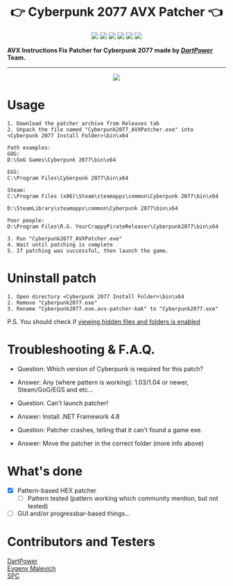 <h1 align="center">👉 Cyberpunk 2077 AVX Patcher 👈</h1>

<p align="center">

<img src="https://img.shields.io/badge/written%20by-dartpower-blue.svg" >

<img src="https://badges.frapsoft.com/os/v1/open-source.svg?v=103" >

<img src="https://img.shields.io/github/stars/dpteam/Cyberpunk2077_AVXPatcher.svg?style=flat">

<img src="https://img.shields.io/github/languages/top/dpteam/Cyberpunk2077_AVXPatcher.svg">

<img src="https://img.shields.io/github/issues/dpteam/Cyberpunk2077_AVXPatcher.svg">

<img src="https://img.shields.io/github/downloads/dpteam/Cyberpunk2077_AVXPatcher/total.svg">

</p>

**AVX Instructions Fix Patcher for Cyberpunk 2077 made by _[DartPower](https://github.com/dartpower)_ Team.**

---

<p align="center">
<img src="https://user-images.githubusercontent.com/2005369/102132915-50042500-3e65-11eb-89de-710c9ba3857e.gif">
</p>

# Usage

```
1. Download the patcher archive from Releases tab
2. Unpack the file named "Cyberpunk2077_AVXPatcher.exe" into <Cyberpunk 2077 Install Folder>\bin\x64

Path examples:
GOG:
D:\GoG Games\Cyberpunk 2077\bin\x64

EGS:
C:\Program Files\Cyberpunk 2077\bin\x64

Steam:
C:\Program Files (x86)\Steam\steamapps\common\Cyberpunk 2077\bin\x64

D:\SteamLibrary\steamapps\common\Cyberpunk 2077\bin\x64

Poor people:
D:\Program Files\R.G. YourCrappyPirateReleaser\Cyberpunk2077\bin\x64

3. Run "Cyberpunk2077_AVXPatcher.exe"
4. Wait until patching is complete
5. If patching was successful, then launch the game.
```

# Uninstall patch

```
1. Open directory <Cyberpunk 2077 Install Folder>\bin\x64
2. Remove "Cyberpunk2077.exe"
3. Rename "Cyberpunk2077.exe.avx-patcher-bak" to "Cyberpunk2077.exe"
```

P.S. You should check if [viewing hidden files and folders is enabled](https://support.microsoft.com/en-us/windows/show-hidden-files-0320fe58-0117-fd59-6851-9b7f9840fdb2)

# Troubleshooting & F.A.Q.

* Question: Which version of Cyberpunk is required for this patch?

* Answer: Any (where pattern is working): 1.03/1.04 or newer, Steam/GoG/EGS and etc...

* Question: Can't launch patcher!

* Answer: Install .NET Framework 4.8

* Question: Patcher crashes, telling that it can't found a game exe.

* Answer: Move the patcher in the correct folder (more info above)

# What's done

 - [x] Pattern-based HEX patcher
   - [ ] Pattern tested (pattern working which community mention, but not tested)
 - [ ] GUI and/or progressbar-based things...

# Contributors and Testers
[DartPower](https://github.com/dartpower)  
[Evgeny Malevich](https://github.com/m4l3vich)  
[SPC](https://vk.com/spc_elite)  
